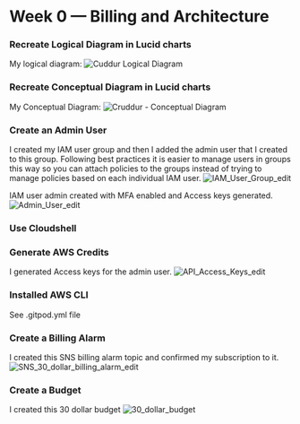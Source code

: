 # Week 0 — Billing and Architecture

### Recreate Logical Diagram in Lucid charts
My logical diagram:
![Cuddur Logical Diagram](https://user-images.githubusercontent.com/20709997/219713675-a295895f-3400-4f1b-b806-33a9ee0d59d9.png)

### Recreate Conceptual Diagram in Lucid charts
My Conceptual Diagram:
![Cruddur - Conceptual Diagram](https://user-images.githubusercontent.com/20709997/219714203-2da290af-67ba-40b6-8b17-1323da5da0bb.png)

### Create an Admin User
I created my IAM user group and then I added the admin user that I created to this group. Following best practices it is easier to manage users in groups this way so you can attach policies to the groups instead of trying to manage policies based on each individual IAM user.
![IAM_User_Group_edit](https://user-images.githubusercontent.com/20709997/219729139-a6b75cb5-f8ea-409a-a183-a85d00e2b3a9.png)

IAM user admin created with MFA enabled and Access keys generated.
![Admin_User_edit](https://user-images.githubusercontent.com/20709997/219726604-e7ec074e-b3e9-4b03-8f49-91229800755d.png)

### Use Cloudshell

### Generate AWS Credits
I generated Access keys for the admin user.
![API_Access_Keys_edit](https://user-images.githubusercontent.com/20709997/219720758-0f5eb24b-e5fb-43c2-9076-7fd8ef3d7188.png)

### Installed AWS CLI
See .gitpod.yml file

### Create a Billing Alarm
I created this SNS billing alarm topic and confirmed my subscription to it.
![SNS_30_dollar_billing_alarm_edit](https://user-images.githubusercontent.com/20709997/219724908-2cf4c68a-4246-4439-b627-fd860acfb5e1.png)


### Create a Budget
I created this 30 dollar budget
![30_dollar_budget](https://user-images.githubusercontent.com/20709997/219734499-cb8ef77b-ee06-460a-b15b-8ddfe764d810.png)

